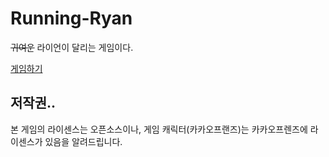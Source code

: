 # Running-Ryan
~~귀여운~~ 라이언이 달리는 게임이다.

[게임하기](https://j911.me/Running-Ryan/)

## 저작권..
본 게임의 라이센스는 오픈소스이나, 게임 캐릭터(카카오프랜즈)는 카카오프렌즈에 라이센스가 있음을 알려드립니다.